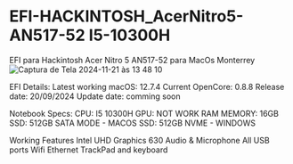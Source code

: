 # EFI-HACKINTOSH_AcerNitro5-AN517-52 I5-10300H
EFI para Hackintosh Acer Nitro 5 AN517-52 para MacOs Monterrey
![Captura de Tela 2024-11-21 às 13 48 10](https://github.com/user-attachments/assets/f29f1392-7c50-49f1-8012-28435a3e6989)

EFI Details:
Latest working macOS: 12.7.4
Current OpenCore: 0.8.8
Release date: 20/09/2024
Update date: comming soon

Notebook Specs:
CPU: I5 10300H
GPU: NOT WORK
RAM MEMORY: 16GB
SSD: 512GB SATA MODE - MACOS
SSD: 512GB NVME - WINDOWS

Working Features
Intel UHD Graphics 630 
Audio & Microphone
All USB ports
Wifi
Ethernet
TrackPad and keyboard
